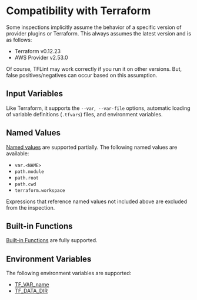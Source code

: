 # Compatibility with Terraform

Some inspections implicitly assume the behavior of a specific version of provider plugins or Terraform. This always assumes the latest version and is as follows:

- Terraform v0.12.23
- AWS Provider v2.53.0

Of course, TFLint may work correctly if you run it on other versions. But, false positives/negatives can occur based on this assumption.

## Input Variables

Like Terraform, it supports the `--var`,` --var-file` options, automatic loading of variable definitions (`.tfvars`) files, and environment variables.

## Named Values

[Named values](https://www.terraform.io/docs/configuration/expressions.html#references-to-named-values) are supported partially. The following named values are available:

- `var.<NAME>`
- `path.module`
- `path.root`
- `path.cwd`
- `terraform.workspace`

Expressions that reference named values not included above are excluded from the inspection.

## Built-in Functions

[Built-in Functions](https://www.terraform.io/docs/configuration/functions.html) are fully supported.

## Environment Variables

The following environment variables are supported:

- [TF_VAR_name](https://www.terraform.io/docs/commands/environment-variables.html#tf_var_name)
- [TF_DATA_DIR](https://www.terraform.io/docs/commands/environment-variables.html#tf_data_dir)

